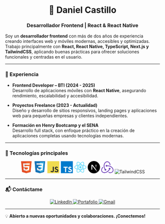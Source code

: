 <h1 align="center">🚀 Daniel Castillo</h1>
<h3 align="center">Desarrollador Frontend | React & React Native</h3>

Soy un **desarrollador frontend** con más de dos años de experiencia creando interfaces web y móviles modernas, accesibles y optimizadas. Trabajo principalmente con **React, React Native, TypeScript, Next.js y TailwindCSS**, aplicando buenas prácticas para ofrecer soluciones funcionales y centradas en el usuario.

---

### 💼 Experiencia

- **Frontend Developer – BTI (2024 - 2025)**  
  Desarrollo de aplicaciones móviles con **React Native**, asegurando rendimiento, escalabilidad y accesibilidad.

- **Proyectos Freelance (2023 - Actualidad)**  
  Diseño y desarrollo de sitios responsivos, landing pages y aplicaciones web para pequeñas empresas y clientes independientes.

- **Formación en Henry Bootcamp y el SENA**  
  Desarrollo full stack, con enfoque práctico en la creación de aplicaciones completas usando tecnologías modernas.

---

### 🚀 Tecnologías principales

<p align="center">
  <img src="https://raw.githubusercontent.com/devicons/devicon/master/icons/html5/html5-original.svg" alt="HTML5" width="40" height="40"/>
  <img src="https://raw.githubusercontent.com/devicons/devicon/master/icons/css3/css3-original.svg" alt="CSS3" width="40" height="40"/>
  <img src="https://raw.githubusercontent.com/devicons/devicon/master/icons/javascript/javascript-original.svg" alt="JavaScript" width="40" height="40"/>
  <img src="https://raw.githubusercontent.com/devicons/devicon/master/icons/typescript/typescript-original.svg" alt="TypeScript" width="40" height="40"/>
  <img src="https://raw.githubusercontent.com/devicons/devicon/master/icons/react/react-original.svg" alt="React" width="40" height="40"/>
  <img src="https://raw.githubusercontent.com/devicons/devicon/master/icons/nextjs/nextjs-original.svg" alt="Next.js" width="40" height="40"/>
  <img src="https://raw.githubusercontent.com/devicons/devicon/master/icons/redux/redux-original.svg" alt="Redux" width="40" height="40"/>
  <img src="https://www.vectorlogo.zone/logos/tailwindcss/tailwindcss-icon.svg" alt="TailwindCSS" width="40" height="40"/>
</p>

---

### 📬 Contáctame

<p align="center">  
  <a href="https://www.linkedin.com/in/danielcastillo97/" target="_blank" rel="noopener noreferrer"> 
    <img src="https://cdn-icons-png.flaticon.com/512/174/174857.png" alt="LinkedIn" width="36" height="36"/> 
  </a>  
  <a href="https://castillocoder.netlify.app/" target="_blank" rel="noopener noreferrer"> 
    <img src="https://img.icons8.com/ios-filled/50/000000/domain.png" alt="Portafolio" width="36" height="36"/> 
  </a>  
  <a href="https://mail.google.com/mail/?view=cm&fs=1&to=castillod159@gmail.com" target="_blank" rel="noopener noreferrer"> 
    <img src="https://cdn-icons-png.flaticon.com/512/281/281769.png" alt="Gmail" width="36" height="36"/> 
  </a>  
</p>

---

💡 **Abierto a nuevas oportunidades y colaboraciones. ¡Conectemos!**
